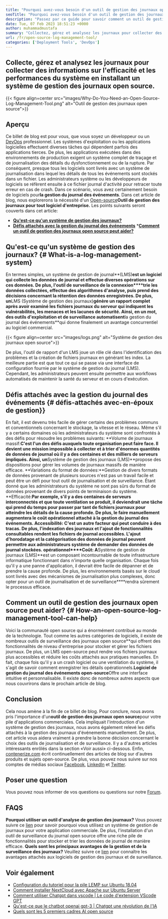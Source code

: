 ```yaml
---
title: "Pourquoi avez-vous besoin d'un outil de gestion des journaux open source" 
seoTitle: "Pourquoi avez-vous besoin d'un outil de gestion des journaux open source" 
description: "Passez par ce guide pour savoir comment un outil de gestion des journaux open source peut vous être bénéfique dans la collecte de journaux et la gestion de votre logiciel d'entreprise." 
date: Tue, 07 Feb 2023 18:51:23 +0000
author: muhammadmustafa
summary: "Collectez, gérez et analysez les journaux pour collecter des informations sur l'efficacité et les performances du système en installant un système de gestion des journaux open source." 
url: /fr/open-source-log-management-tool/
categories: ['Deployment Tools', 'DevOps']
---
```


## Collecte, gérez et analysez les journaux pour collecter des informations sur l'efficacité et les performances du système en installant un système de gestion des journaux open source.

{{< figure align=center src="images/Why-Do-You-Need-an-Open-Source-Log-Management-Tool.png" alt="Outil de gestion des journaux open source">}}


## Aperçu
Ce billet de blog est pour vous, que vous soyez un développeur ou un [DevOps][1] professionnel. Les systèmes d'exploitation ou les applications logicielles effectuent diverses tâches qui dépendent parfois des applications tierces. De plus, les applications exécutées dans des environnements de production exigent un système complet de traçage et de journalisation des détails du dysfonctionnement ou de la rupture. Par conséquent, presque tous les logiciels sont livrés avec un système de journalisation dans lequel les détails de tous les événements sont stockés dans un fichier. Les administrateurs système ou les développeurs de logiciels se réfèrent ensuite à ce fichier journal d'activité pour retracer toute erreur en cas de crash. Dans ce scénario, vous avez certainement besoin de logiciels pour**la gestion du journal des événements**. Dans cet article de blog, nous explorerons la nécessité d'un [Open-source][2]**Outil de gestion des journaux pour tout logiciel d'entreprise.**
Les points suivants seront couverts dans cet article:
  * [**Qu'est-ce qu'un système de gestion des journaux?**][3]
  * [**Défis attachés avec la gestion du journal des événements**][4]
  ***[Comment un outil de gestion des journaux open source peut aider?][5]**

## Qu'est-ce qu'un système de gestion des journaux? {# What-is-a-log-management-system}
En termes simples, un système de gestion de journal**(LMS)**est un logiciel qui collecte les données de journal et effectue diverses opérations sur ces données. De plus, l'outil de surveillance de la connexion****trie les données collectées, effectue des algorithmes d'analyse, puis prend des décisions concernant la rétention des données enregistrées. De plus, un**LMS (Système de gestion des journaux)**génère un rapport complet après avoir examiné les fichiers journaux du serveur qui indiquent les vulnérabilités, les menaces et les lacunes de sécurité. Ainsi, en un mot, des outils d'exploitation et de surveillance automatisent**la gestion du journal des événements**qui donne finalement un avantage concurrentiel au logiciel commercial.

{{< figure align=center src="images/logs.png" alt="Système de gestion des journaux open source">}}

De plus, l'outil de rapport d'un LMS joue un rôle clé dans l'identification des problèmes et la création de fichiers journaux en générant les index. La meilleure partie est que tout ce qui se passe via une interface de configuration fournie par le système de gestion du journal (LMS). Cependant, les administrateurs peuvent ensuite permettre aux workflows automatisés de maintenir la santé du serveur et en cours d'exécution.

## Défis attachés avec la gestion du journal des événements {# défis-attachés avec-en-époux de gestion}}
En fait, il est devenu très facile de gérer certains des problèmes communs et conventionnels concernant le stockage, la vitesse et le réseau. Même s'il y a certains domaines où les administrateurs du système sont confrontés à des défis pour résoudre les problèmes suivants:
**Volume de journaux massif:**C'est l'un des défis auxquels toute organisation peut faire face. Il devient une mission impossible à collecter et à trier d'énormes quantités de données de journal où il y a des centaines et des milliers de serveurs impliqués. Ainsi, un**Système de gestion des journaux (LMS)**propose des dispositions pour gérer les volumes de journaux massifs de manière efficace.
**Variations du format de données:**Gestion de divers formats de données provenant de plusieurs sources n'est pas un travail facile et peut être un défi pour tout outil de journalisation et de surveillance. Étant donné que les administrateurs du système ne sont pas sûrs du format de données provenant de divers points de terminaison du système.
**Efficacité:**Par exemple, s'il y a des centaines de serveurs interconnectés et que toute ventilation se produit, il deviendrait une tâche qui prend du temps pour passer par tant de fichiers journaux pour atteindre les détails de la cause profonde. De plus, le faire manuellement augmentera le coût opérationnel attaché à la gestion du journal des événements.
**Accessibilité**: C'est un autre facteur qui peut conduire à des tracas. De plus, l'indexation des journaux et l'ajout de fonctionnalités consultables rendent les fichiers de journal accessibles. L'ajout d'horodatage et la catégorisation des données de journal peuvent permettre aux administrateurs système de demander des données de journal stockées.
**opérationnel****Coût**: A**Système de gestion de journaux (LMS)**est un composant incontournable de toute infrastructure informatique fonctionnant dans n'importe quelle organisation. Chaque fois qu'il y a une panne d'application, il devrait être facile de dépanner et de prendre la cause profonde. De plus, les environnements basés sur le cloud sont livrés avec des mécanismes de journalisation plus complexes, donc opter pour un outil de journalisation et de surveillance****rendra sûrement le processus efficace.

## Comment un outil de gestion des journaux open source peut aider? {# How-an-open-source-log-management-tool-can-help}
Voici la communauté open source qui a énormément contribué au monde de la technologie. Tout comme les autres catégories de logiciels, il existe de nombreux outils de surveillance des journaux open source**qui offrent des fonctionnalités de niveau d'entreprise pour stocker et gérer les fichiers journaux. De plus, un LMS open-source peut rendre vos fichiers journaux plus accessibles et réduire les coûts attachés aux pratiques manuelles.
En fait, chaque fois qu'il y a un crash logiciel ou une ventilation du système, il s'agit de savoir comment enregistrer les détails opérationnels.**Logiciel de gestion du journal des événements open-source**Offre une interface intuitive et personnalisable. Il existe donc de nombreux autres aspects que nous couvrirons dans le prochain article de blog.

## Conclusion
Cela nous amène à la fin de ce billet de blog. Pour conclure, nous avons pris l'importance d'un**outil de gestion des journaux open source**pour votre pile d'applications commerciales. Cela impliquait l'introduction d'un système de gestion des journaux, nous avons également relevé les défis attachés à la gestion des journaux d'événements manuellement. De plus, cet article vous aidera vraiment à prendre la bonne décision concernant le choix des outils de journalisation et de surveillance. Il y a d'autres articles intéressants enrôlés dans la section «Voir aussi» ci-dessous.
Enfin, [contenerize.com][6] écrit continuellement des articles de blog sur d'autres produits et sujets open-source. De plus, vous pouvez nous suivre sur nos comptes de médias sociaux [Facebook][7], [LinkedIn][8] et [Twitter][9].

## Poser une question
Vous pouvez nous informer de vos questions ou questions sur notre [Forum][10].

## FAQS
**Pourquoi utiliser un outil d'analyse de gestion des journaux?**
Vous pouvez suivre ce [lien][3] pour savoir pourquoi vous utilisez un système de gestion de journaux pour votre application commerciale. De plus, l'installation d'un outil de surveillance du journal open source offre une riche pile de fonctionnalités pour stocker et trier les données de journal de manière efficace.
**Quels sont les principaux avantages de la gestion et de la surveillance des journaux?**
Veuillez suivre ce [lien][5] pour connaître les avantages attachés aux logiciels de gestion des journaux et de surveillance.

## Voir également
  * [Configuration du tutoriel pour la pile LEMP sur Ubuntu 18.04][11]
  * [Comment installer NextCloud avec Apache sur Ubuntu Server][12]
  * [Comment utiliser Chatgpt dans vscode | Le code d'extension VScode GPT][13]
  * [Qu'est-ce que le chatbot openai gpt-3 | Chatgpt une révolution de l'IA][14]
  * [Quels sont les 5 premiers cadres AI open source][15]

  
[1]: https://products.containerize.com/devops/
[2]: https://products.containerize.com/
[3]: #What-is-a-Log-Management-System
[4]: #Challenges-attached-with-Event-Log-Management
[5]: #How-an-open-source-Log-Management-Tool-can-help
[6]: https://www.containerize.com/
[7]: https://web.facebook.com/containerize
[8]: https://www.linkedin.com/company/containerize/
[9]: https://twitter.com/containerize_co
[10]: https://forum.containerize.com/
[11]: https://blog.containerize.com/web-server-solution-stack/setup-tutorial-for-lemp-stack-on-ubuntu-18-04/
[12]: https://blog.containerize.com/backup-and-sync-software/how-to-install-nextcloud-with-apache-on-ubuntu-server/
[13]: https://blog.containerize.com/artificial-intelligence/how-to-use-chatgpt-in-vscode-the-vscode-extension-codegpt/
[14]: https://blog.containerize.com/artificial-intelligence/what-is-openai-chatbot-gpt-3-chatgpt-an-ai-revolution/
[15]: https://blog.containerize.com/artificial-intelligence/top-5-open-source-ai-frameworks/
